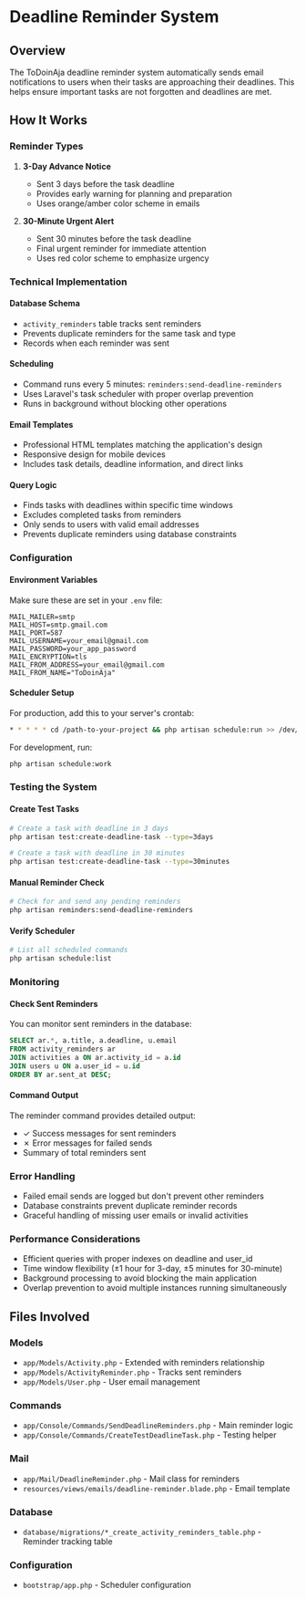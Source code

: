 # Deadline Reminder System

## Overview
The ToDoinAja deadline reminder system automatically sends email notifications to users when their tasks are approaching their deadlines. This helps ensure important tasks are not forgotten and deadlines are met.

## How It Works

### Reminder Types
1. **3-Day Advance Notice**
   - Sent 3 days before the task deadline
   - Provides early warning for planning and preparation
   - Uses orange/amber color scheme in emails

2. **30-Minute Urgent Alert**
   - Sent 30 minutes before the task deadline
   - Final urgent reminder for immediate attention
   - Uses red color scheme to emphasize urgency

### Technical Implementation

#### Database Schema
- `activity_reminders` table tracks sent reminders
- Prevents duplicate reminders for the same task and type
- Records when each reminder was sent

#### Scheduling
- Command runs every 5 minutes: `reminders:send-deadline-reminders`
- Uses Laravel's task scheduler with proper overlap prevention
- Runs in background without blocking other operations

#### Email Templates
- Professional HTML templates matching the application's design
- Responsive design for mobile devices
- Includes task details, deadline information, and direct links

#### Query Logic
- Finds tasks with deadlines within specific time windows
- Excludes completed tasks from reminders
- Only sends to users with valid email addresses
- Prevents duplicate reminders using database constraints

### Configuration

#### Environment Variables
Make sure these are set in your `.env` file:
```
MAIL_MAILER=smtp
MAIL_HOST=smtp.gmail.com
MAIL_PORT=587
MAIL_USERNAME=your_email@gmail.com
MAIL_PASSWORD=your_app_password
MAIL_ENCRYPTION=tls
MAIL_FROM_ADDRESS=your_email@gmail.com
MAIL_FROM_NAME="ToDoinAja"
```

#### Scheduler Setup
For production, add this to your server's crontab:
```bash
* * * * * cd /path-to-your-project && php artisan schedule:run >> /dev/null 2>&1
```

For development, run:
```bash
php artisan schedule:work
```

### Testing the System

#### Create Test Tasks
```bash
# Create a task with deadline in 3 days
php artisan test:create-deadline-task --type=3days

# Create a task with deadline in 30 minutes
php artisan test:create-deadline-task --type=30minutes
```

#### Manual Reminder Check
```bash
# Check for and send any pending reminders
php artisan reminders:send-deadline-reminders
```

#### Verify Scheduler
```bash
# List all scheduled commands
php artisan schedule:list
```

### Monitoring

#### Check Sent Reminders
You can monitor sent reminders in the database:
```sql
SELECT ar.*, a.title, a.deadline, u.email 
FROM activity_reminders ar
JOIN activities a ON ar.activity_id = a.id
JOIN users u ON a.user_id = u.id
ORDER BY ar.sent_at DESC;
```

#### Command Output
The reminder command provides detailed output:
- ✓ Success messages for sent reminders
- ✗ Error messages for failed sends
- Summary of total reminders sent

### Error Handling
- Failed email sends are logged but don't prevent other reminders
- Database constraints prevent duplicate reminder records
- Graceful handling of missing user emails or invalid activities

### Performance Considerations
- Efficient queries with proper indexes on deadline and user_id
- Time window flexibility (±1 hour for 3-day, ±5 minutes for 30-minute)
- Background processing to avoid blocking the main application
- Overlap prevention to avoid multiple instances running simultaneously

## Files Involved

### Models
- `app/Models/Activity.php` - Extended with reminders relationship
- `app/Models/ActivityReminder.php` - Tracks sent reminders
- `app/Models/User.php` - User email management

### Commands
- `app/Console/Commands/SendDeadlineReminders.php` - Main reminder logic
- `app/Console/Commands/CreateTestDeadlineTask.php` - Testing helper

### Mail
- `app/Mail/DeadlineReminder.php` - Mail class for reminders
- `resources/views/emails/deadline-reminder.blade.php` - Email template

### Database
- `database/migrations/*_create_activity_reminders_table.php` - Reminder tracking table

### Configuration
- `bootstrap/app.php` - Scheduler configuration
